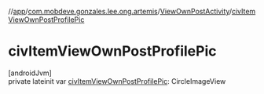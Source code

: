 //[app](../../../index.md)/[com.mobdeve.gonzales.lee.ong.artemis](../index.md)/[ViewOwnPostActivity](index.md)/[civItemViewOwnPostProfilePic](civ-item-view-own-post-profile-pic.md)

# civItemViewOwnPostProfilePic

[androidJvm]\
private lateinit var [civItemViewOwnPostProfilePic](civ-item-view-own-post-profile-pic.md): CircleImageView
